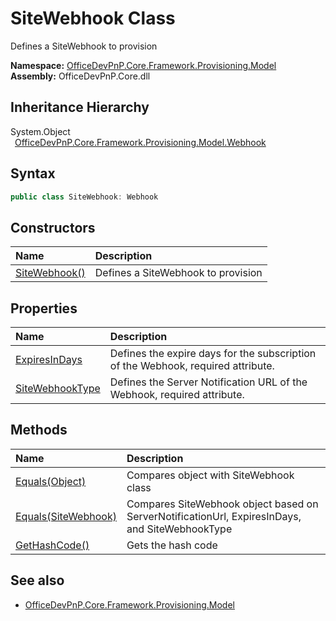 # SiteWebhook Class
 Defines a SiteWebhook to provision   

**Namespace:** [OfficeDevPnP.Core.Framework.Provisioning.Model](OfficeDevPnP.Core.Framework.Provisioning.Model.md)  
**Assembly:** OfficeDevPnP.Core.dll  
## Inheritance Hierarchy
System.Object  
&ensp;[OfficeDevPnP.Core.Framework.Provisioning.Model.Webhook](OfficeDevPnP.Core.Framework.Provisioning.Model.Webhook.md)  
## Syntax
```C#
public class SiteWebhook: Webhook
```
## Constructors
|**Name**|**Description**|
|:-----|:-----|
| [SiteWebhook()](OfficeDevPnP.Core.Framework.Provisioning.Model.SiteWebhook.ctor1.md) |  Defines a SiteWebhook to provision 
## Properties
|**Name**|**Description**|
|:-----|:-----|
| [ExpiresInDays](OfficeDevPnP.Core.Framework.Provisioning.Model.SiteWebhook.ExpiresInDays.md) | Defines the expire days for the subscription of the Webhook, required attribute.
| [SiteWebhookType](OfficeDevPnP.Core.Framework.Provisioning.Model.SiteWebhook.SiteWebhookType.md) | Defines the Server Notification URL of the Webhook, required attribute.
## Methods
|**Name**|**Description**|
|:-----|:-----|
| [Equals(Object)](OfficeDevPnP.Core.Framework.Provisioning.Model.SiteWebhook.3520ddbb.md) | Compares object with SiteWebhook class
| [Equals(SiteWebhook)](OfficeDevPnP.Core.Framework.Provisioning.Model.SiteWebhook.86ae0ba5.md) | Compares SiteWebhook object based on ServerNotificationUrl, ExpiresInDays, and SiteWebhookType
| [GetHashCode()](OfficeDevPnP.Core.Framework.Provisioning.Model.SiteWebhook.1c6872bd.md) | Gets the hash code
## See also
- [OfficeDevPnP.Core.Framework.Provisioning.Model](OfficeDevPnP.Core.Framework.Provisioning.Model.md)
